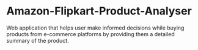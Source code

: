 # Amazon-Flipkart-Product-Analyser
Web application that helps user make informed decisions while buying products from e-commerce platforms by providing them a detailed summary of the product.
